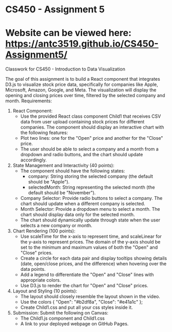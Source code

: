 # CS450 - Assignment 5
# Website can be viewed here: https://antc3519.github.io/CS450-Assignment5/

Classwork for CS450 - Introduction to Data Visualization

The goal of this assignment is to build a React component that integrates D3.js to visualize stock price data, specifically for companies like Apple, Microsoft, Amazon, Google, and Meta. The visualization will display the opening and closing prices over time, filtered by the selected company and month.
Requirements:
1. React Component:
    * Use the provided React class component Child1 that receives CSV data from user upload containing stock prices for different companies. The component should display an interactive chart with the following features:
    * Plot two lines: one for the "Open" price and another for the "Close" price.
    * The user should be able to select a company and a month from a dropdown and radio buttons, and the chart should update accordingly.
2. State Management and Interactivity (40 points):
    * The component should have the following states:
      * company: String storing the selected company (the default should be "Apple").
      * selectedMonth: String representing the selected month (the default should be "November").
    * Company Selector: Provide radio buttons to select a company. The chart should update when a different company is selected.
    * Month Selector: Provide a dropdown menu to select a month. The chart should display data only for the selected month.
    * The chart should dynamically update through state when the user selects a new company or month.
3. Chart Rendering (100 points):
    * Use scaleTime for the x-axis to represent time, and scaleLinear for the y-axis to represent prices. The domain of the y-axis should be set to the minimum and maximum values of both the "Open" and "Close" prices.
    * Create a circle for each data pair and display tooltips showing details (date, open/close prices, and the difference) when hovering over the data points.
    * Add a legend to differentiate the "Open" and "Close" lines with appropriate colors.
    * Use D3.js to render the chart for "Open" and "Close" prices.
4. Layout and Styling (10 points):
    * The layout should closely resemble the layout shown in the video.
    * Use the colors { "Open": "#b2df8a", "Close": "#e41a1c" };
    * Create Child1.css and put all your css styles inside it.
5. Submission: Submit the following on Canvas:
    * The Child1.js component and Child1.css
    * A link to your deployed webpage on GitHub Pages.

